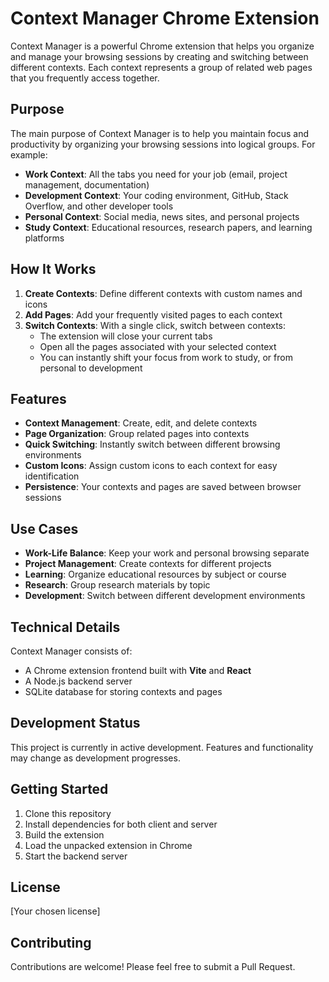 # Context Manager Chrome Extension

Context Manager is a powerful Chrome extension that helps you organize and manage your browsing sessions by creating and switching between different contexts. Each context represents a group of related web pages that you frequently access together.

## Purpose

The main purpose of Context Manager is to help you maintain focus and productivity by organizing your browsing sessions into logical groups. For example:

- **Work Context**: All the tabs you need for your job (email, project management, documentation)
- **Development Context**: Your coding environment, GitHub, Stack Overflow, and other developer tools
- **Personal Context**: Social media, news sites, and personal projects
- **Study Context**: Educational resources, research papers, and learning platforms

## How It Works

1. **Create Contexts**: Define different contexts with custom names and icons
2. **Add Pages**: Add your frequently visited pages to each context
3. **Switch Contexts**: With a single click, switch between contexts:
   - The extension will close your current tabs
   - Open all the pages associated with your selected context
   - You can instantly shift your focus from work to study, or from personal to development

## Features

- **Context Management**: Create, edit, and delete contexts
- **Page Organization**: Group related pages into contexts
- **Quick Switching**: Instantly switch between different browsing environments
- **Custom Icons**: Assign custom icons to each context for easy identification
- **Persistence**: Your contexts and pages are saved between browser sessions

## Use Cases

- **Work-Life Balance**: Keep your work and personal browsing separate
- **Project Management**: Create contexts for different projects
- **Learning**: Organize educational resources by subject or course
- **Research**: Group research materials by topic
- **Development**: Switch between different development environments

## Technical Details

Context Manager consists of:

- A Chrome extension frontend built with **Vite** and **React**
- A Node.js backend server
- SQLite database for storing contexts and pages

## Development Status

This project is currently in active development. Features and functionality may change as development progresses.

## Getting Started

1. Clone this repository
2. Install dependencies for both client and server
3. Build the extension
4. Load the unpacked extension in Chrome
5. Start the backend server

## License

[Your chosen license]

## Contributing

Contributions are welcome! Please feel free to submit a Pull Request.
